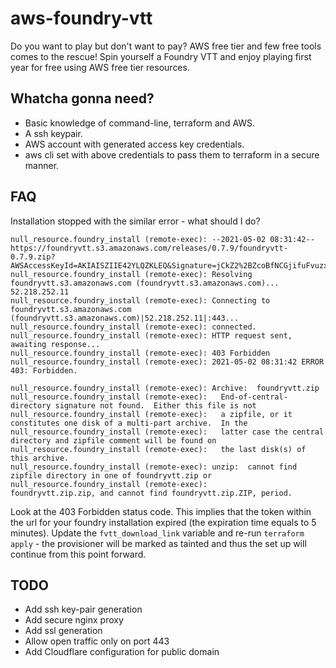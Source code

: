 # aws-foundry-vtt
Do you want to play but don't want to pay? AWS free tier and few free tools comes to the rescue! Spin yourself a Foundry VTT and enjoy playing first year for free using AWS free tier resources.

## Whatcha gonna need?
- Basic knowledge of command-line, terraform and AWS.
- A ssh keypair.
- AWS account with generated access key credentials.
- aws cli set with above credentials to pass them to terraform in a secure manner.

## FAQ

Installation stopped with the similar error - what should I do?

```
null_resource.foundry_install (remote-exec): --2021-05-02 08:31:42--  https://foundryvtt.s3.amazonaws.com/releases/0.7.9/foundryvtt-0.7.9.zip?AWSAccessKeyId=AKIAISZIIE42YLQZKLEQ&Signature=jCkZ2%2BZcoBfNCGjifuFvuzxTJvI%3D&Expires=1619939669
null_resource.foundry_install (remote-exec): Resolving foundryvtt.s3.amazonaws.com (foundryvtt.s3.amazonaws.com)... 52.218.252.11
null_resource.foundry_install (remote-exec): Connecting to foundryvtt.s3.amazonaws.com (foundryvtt.s3.amazonaws.com)|52.218.252.11|:443...
null_resource.foundry_install (remote-exec): connected.
null_resource.foundry_install (remote-exec): HTTP request sent, awaiting response...
null_resource.foundry_install (remote-exec): 403 Forbidden
null_resource.foundry_install (remote-exec): 2021-05-02 08:31:42 ERROR 403: Forbidden.

null_resource.foundry_install (remote-exec): Archive:  foundryvtt.zip
null_resource.foundry_install (remote-exec):   End-of-central-directory signature not found.  Either this file is not
null_resource.foundry_install (remote-exec):   a zipfile, or it constitutes one disk of a multi-part archive.  In the
null_resource.foundry_install (remote-exec):   latter case the central directory and zipfile comment will be found on
null_resource.foundry_install (remote-exec):   the last disk(s) of this archive.
null_resource.foundry_install (remote-exec): unzip:  cannot find zipfile directory in one of foundryvtt.zip or
null_resource.foundry_install (remote-exec):         foundryvtt.zip.zip, and cannot find foundryvtt.zip.ZIP, period.
```

Look at the 403 Forbidden status code. This implies that the token within the url for your foundry installation expired (the expiration time equals to 5 minutes). Update the `fvtt_download_link` variable and re-run `terraform apply` - the provisioner will be marked as tainted and thus the set up will continue from this point forward.

## TODO
- Add ssh key-pair generation
- Add secure nginx proxy
- Add ssl generation
- Allow open traffic only on port 443
- Add Cloudflare configuration for public domain